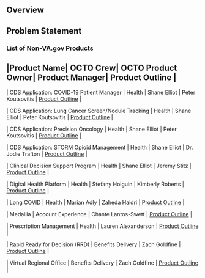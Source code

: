 ## Overview


## Problem Statement



### List of Non-VA.gov Products

|Product Name| OCTO Crew| OCTO Product Owner| Product Manager| Product Outline |
--------------------------------------------------------------------------------
| CDS Application: COVID-19 Patient Manager | Health | Shane Elliot | Peter Koutsovitis | [Product Outline](LINK) |

| CDS Application: Lung Cancer Screen/Nodule Tracking | Health | Shane Elliot | Peter Koutsovitis | [Product Outline](LINK) | 

| CDS Application: Precision Oncology | Health | Shane Elliot | Peter Koutsovitis | [Product Outline](LINK) |

| CDS Application: STORM Opioid Management | Health | Shane Elliot | Dr. Jodie Trafton | [Product Outline](LINK) |

| Clinical Decision Support Program | Health | Shane Elliot | Jeremy Stitz | [Product Outline](LINK) | 

| Digital Health Platform | Health | Stefany Holguin | Kimberly Roberts | [Product Outline](LINK) |

| Long COVID | Health | Marian Adly | Zaheda Haidri | [Product Outline](LINK) |

| Medallia | Account Experience | Chante Lantos-Swett | [Product Outline](LINK) |

| Prescription Management | Health | Lauren Alexanderson | [Product Outline](LINK) |

| Rapid Ready for Decision (RRD) | Benefits Delivery | Zach Goldfine | [Product Outline](LINK) |

| Virtual Regional Office | Benefits Delivery | Zach Goldfine | [Product Outline](LINK) |
